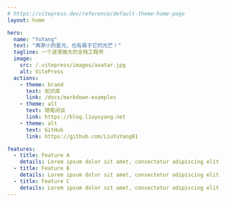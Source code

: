 ```yaml
---
# https://vitepress.dev/reference/default-theme-home-page
layout: home

hero:
  name: "YuYang"
  text: "再渺小的星光，也有属于它的光芒！"
  tagline: 一个逐渐强大的全栈工程师
  image:
    src: /.vitepress/images/avatar.jpg
    alt: VitePress
  actions:
    - theme: brand
      text: 知识库
      link: /docs/markdown-examples
    - theme: alt
      text: 随笔闲谈
      link: https://blog.liuyuyang.net
    - theme: alt
      text: GitHub
      link: https://github.com/LiuYuYang01

features:
  - title: Feature A
    details: Lorem ipsum dolor sit amet, consectetur adipiscing elit
  - title: Feature B
    details: Lorem ipsum dolor sit amet, consectetur adipiscing elit
  - title: Feature C
    details: Lorem ipsum dolor sit amet, consectetur adipiscing elit
---
```


